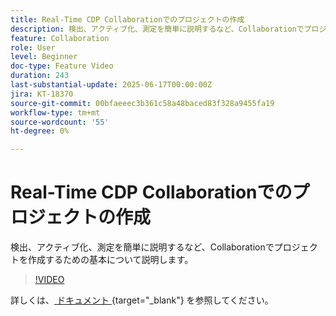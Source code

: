 ```yaml
---
title: Real-Time CDP Collaborationでのプロジェクトの作成
description: 検出、アクティブ化、測定を簡単に説明するなど、Collaborationでプロジェクトを作成するための基本について説明します。
feature: Collaboration
role: User
level: Beginner
doc-type: Feature Video
duration: 243
last-substantial-update: 2025-06-17T00:00:00Z
jira: KT-18370
source-git-commit: 00bfaeeec3b361c58a48baced83f328a9455fa19
workflow-type: tm+mt
source-wordcount: '55'
ht-degree: 0%

---
```



# Real-Time CDP Collaborationでのプロジェクトの作成

検出、アクティブ化、測定を簡単に説明するなど、Collaborationでプロジェクトを作成するための基本について説明します。

>[!VIDEO](https://video.tv.adobe.com/v/3464033/?learn=on&enablevpops)

詳しくは、[ ドキュメント ](https://experienceleague.adobe.com/en/docs/real-time-cdp-collaboration/using/collaborate/manage-projects){target="_blank"} を参照してください。
